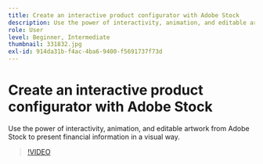 ```yaml
---
title: Create an interactive product configurator with Adobe Stock
description: Use the power of interactivity, animation, and editable artwork from Adobe Stock to present financial information in a visual way
role: User
level: Beginner, Intermediate
thumbnail: 331832.jpg
exl-id: 914da31b-f4ac-4ba6-9400-f5691737f73d
---
```

# Create an interactive product configurator with Adobe Stock

Use the power of interactivity, animation, and editable artwork from Adobe Stock to present financial information in a visual way.

>[!VIDEO](https://video.tv.adobe.com/v/331832?hidetitle=true)
